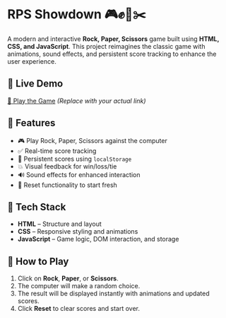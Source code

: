# RPS Showdown 🎮✊📄✂️

A modern and interactive **Rock, Paper, Scissors** game built using **HTML, CSS, and JavaScript**. This project reimagines the classic game with animations, sound effects, and persistent score tracking to enhance the user experience.

## 🚀 Live Demo

[🔗 Play the Game](https://playful-sopapillas-7aee76.netlify.app/) *(Replace with your actual link)*

## 🧠 Features

- 🎮 Play Rock, Paper, Scissors against the computer
- ✅ Real-time score tracking
- 🔁 Persistent scores using `localStorage`
- 💥 Visual feedback for win/loss/tie
- 🔊 Sound effects for enhanced interaction
- 🧼 Reset functionality to start fresh


## 🔧 Tech Stack

- **HTML** – Structure and layout
- **CSS** – Responsive styling and animations
- **JavaScript** – Game logic, DOM interaction, and storage

## 🧩 How to Play

1. Click on **Rock**, **Paper**, or **Scissors**.
2. The computer will make a random choice.
3. The result will be displayed instantly with animations and updated scores.
4. Click **Reset** to clear scores and start over.
